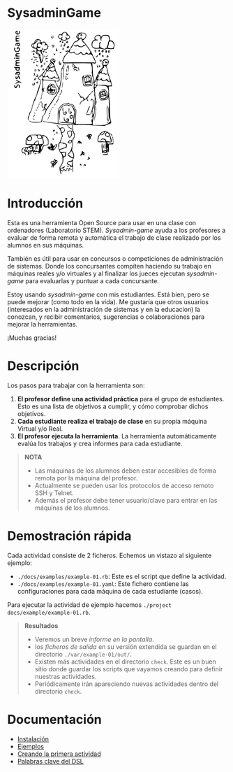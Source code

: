 # SysadminGame

![logo](../logo.png)

# Introducción

Esta es una herramienta Open Source para usar en una clase con ordenadores
(Laboratorio STEM). *Sysadmin-game* ayuda a los profesores a evaluar de forma
remota y automática el trabajo de clase realizado por los alumnos en sus máquinas.

También es útil para usar en concursos o competiciones de administración
de sistemas. Donde los concursantes compiten haciendo su trabajo en máquinas
reales y/o virtuales y al finalizar los jueces ejecutan *sysadmin-game*
para evaluarlas y puntuar a cada concursante.

Estoy usando *sysadmin-game* con mis estudiantes. Está bien, pero se puede
mejorar (como todo en la vida). Me gustaría que otros usuarios (interesados
en la administración de sistemas y en la educacion) la conozcan, y recibir
comentarios, sugerencias o colaboraciones para mejorar la herramientas.

¡Muchas gracias!

# Descripción

Los pasos para trabajar con la herramienta son:

1. **El profesor define una actividad práctica** para el grupo de estudiantes.
Esto es una lista de objetivos a cumplir, y cómo comprobar dichos objetivos.
1. **Cada estudiante realiza el trabajo de clase** en su propia máquina
Virtual y/o Real.
1. **El profesor ejecuta la herramienta**. La herramienta automáticamente
evalúa los trabajos y crea informes para cada estudiante.

> **NOTA**
> * Las máquinas de los alumnos deben estar accesibles de forma remota por la
máquina del profesor.
> * Actualmente se pueden usar los protocolos de acceso remoto
SSH y Telnet.
> * Además el profesor debe tener usuario/clave para entrar en las máquinas de
los alumnos.

# Demostración rápida

Cada actividad consiste de 2 ficheros. Echemos un vistazo al siguiente ejemplo:
* `./docs/examples/example-01.rb`: Este es el script que define la actividad.
* `./docs/examples/example-01.yaml`: Este fichero contiene las configuraciones para
cada máquina de cada estudiante (casos).

Para ejecutar la actividad de ejemplo hacemos `./project docs/example/example-01.rb`.

> **Resultados**
> * Veremos un breve *informe en la pantalla*.
> * los *ficheros de salida* en su versión extendida se guardan en el directorio `./var/example-01/out/`.
> * Existen más actividades en el directorio `check`. Este es un buen sitio donde
guardar los scripts que vayamos creando para definir nuestras actividades.
> * Periódicamente irán apareciendo nuevas actividades dentro del directorio `check`.

# Documentación
* [Instalación](./instalacion/README.md)
* [Ejemplos](./ejemplos/README.md)
* [Creando la primera actividad](./primera-actividad.md)
* [Palabras clave del DSL](./dsl/README.md)

